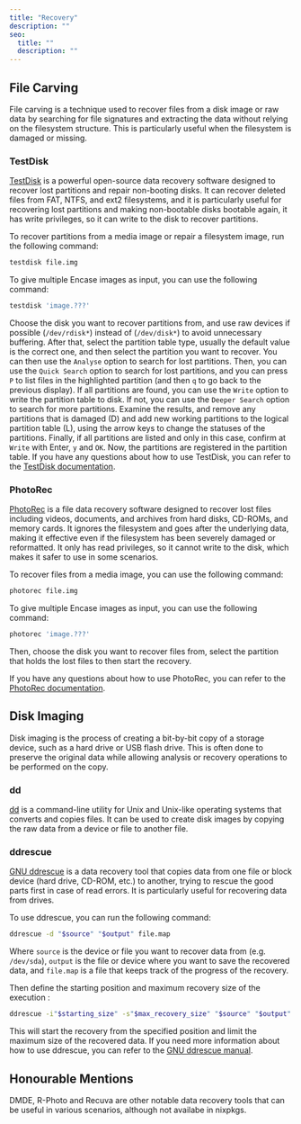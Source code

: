 ```yaml
---
title: "Recovery"
description: ""
seo:
  title: ""
  description: ""
---
```


## File Carving

File carving is a technique used to recover files from a disk image or raw data by searching for file signatures and extracting the data without relying on the filesystem structure. This is particularly useful when the filesystem is damaged or missing.

### TestDisk

[TestDisk](https://www.cgsecurity.org/wiki/TestDisk) is a powerful open-source data recovery software designed to recover lost partitions and repair non-booting disks. It can recover deleted files from FAT, NTFS, and ext2 filesystems, and it is particularly useful for recovering lost partitions and making non-bootable disks bootable again, it has write privileges, so it can write to the disk to recover partitions.

To recover partitions from a media image or repair a filesystem image, run the following command:

```bash
testdisk file.img
```

To give multiple Encase images as input, you can use the following command:

```bash
testdisk 'image.???'
```

Choose the disk you want to recover partitions from, and use raw devices if possible (`/dev/rdisk*`) instead of (`/dev/disk*`) to avoid unnecessary buffering.
After that, select the partition table type, usually the default value is the correct one, and then select the partition you want to recover. You can then use the `Analyse` option to search for lost partitions.
Then, you can use the `Quick Search` option to search for lost partitions, and you can press `P` to list files in the highlighted partition (and then `q` to go back to the previous display).
If all partitions are found, you can use the `Write` option to write the partition table to disk. If not, you can use the `Deeper Search` option to search for more partitions. Examine the results, and remove any partitions that is damaged (D) and add new working partitions to the logical partition table (L), using the arrow keys to change the statuses of the partitions.
Finally, if all partitions are listed and only in this case, confirm at `Write` with Enter, `y` and `OK`.
Now, the partitions are registered in the partition table.
If you have any questions about how to use TestDisk, you can refer to the [TestDisk documentation](https://www.cgsecurity.org/wiki/TestDisk_Step_By_Step).

### PhotoRec

[PhotoRec](https://www.cgsecurity.org/wiki/PhotoRec) is a file data recovery software designed to recover lost files including videos, documents, and archives from hard disks, CD-ROMs, and memory cards. It ignores the filesystem and goes after the underlying data, making it effective even if the filesystem has been severely damaged or reformatted. It only has read privileges, so it cannot write to the disk, which makes it safer to use in some scenarios.

To recover files from a media image, you can use the following command:

```bash
photorec file.img
```

To give multiple Encase images as input, you can use the following command:

```bash
photorec 'image.???'
```

Then, choose the disk you want to recover files from, select the partition that holds the lost files to then start the recovery.

If you have any questions about how to use PhotoRec, you can refer to the [PhotoRec documentation](https://www.cgsecurity.org/wiki/PhotoRec_Step_By_Step).

## Disk Imaging

Disk imaging is the process of creating a bit-by-bit copy of a storage device, such as a hard drive or USB flash drive. This is often done to preserve the original data while allowing analysis or recovery operations to be performed on the copy.

### dd

[dd](https://www.gnu.org/software/coreutils/manual/html_node/dd-invocation.html) is a command-line utility for Unix and Unix-like operating systems that converts and copies files. It can be used to create disk images by copying the raw data from a device or file to another file.

### ddrescue

[GNU ddrescue](https://www.gnu.org/software/ddrescue/) is a data recovery tool that copies data from one file or block device (hard drive, CD-ROM, etc.) to another, trying to rescue the good parts first in case of read errors. It is particularly useful for recovering data from drives.

To use ddrescue, you can run the following command:

```bash
ddrescue -d "$source" "$output" file.map
```

Where `source` is the device or file you want to recover data from (e.g. `/dev/sda`), `output` is the file or device where you want to save the recovered data, and `file.map` is a file that keeps track of the progress of the recovery.

Then define the starting position and maximum recovery size of the execution :

```bash
ddrescue -i"$starting_size" -s"$max_recovery_size" "$source" "$output" file.map
```

This will start the recovery from the specified position and limit the maximum size of the recovered data.
If you need more information about how to use ddrescue, you can refer to the [GNU ddrescue manual](https://www.gnu.org/software/ddrescue/manual/ddrescue_manual.html).

## Honourable Mentions

DMDE, R-Photo and Recuva are other notable data recovery tools that can be useful in various scenarios, although not availabe in nixpkgs.
